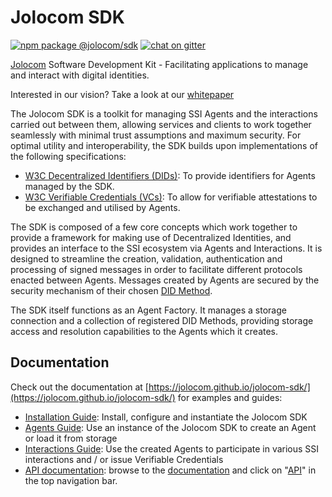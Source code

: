 # Jolocom SDK

[![npm package @jolocom/sdk](https://img.shields.io/npm/v/@jolocom/sdk?style=flat-square)](https://www.npmjs.com/package/@jolocom/sdk)
[![chat on gitter](https://img.shields.io/gitter/room/jolocom/jolocom-sdk?style=flat-square)](https://gitter.im/jolocom/jolocom-sdk)

[Jolocom](https://jolocom.io) Software Development Kit - Facilitating applications to manage and
interact with digital identities.

Interested in our vision? Take a look at our [whitepaper](https://jolocom.io/wp-content/uploads/2019/12/Jolocom-Whitepaper-v2.1-A-Decentralized-Open-Source-Solution-for-Digital-Identity-and-Access-Management.pdf)

The Jolocom SDK is a toolkit for managing SSI Agents and the interactions carried out between them, allowing services and clients to work together seamlessly with minimal trust assumptions and maximum security. For optimal utility and interoperability, the SDK builds upon implementations of the following specifications:

- [W3C Decentralized Identifiers (DIDs)](https://www.w3.org/TR/did-core/): To provide identifiers for Agents managed by the SDK.
- [W3C Verifiable Credentials (VCs)](https://www.w3.org/TR/vc-data-model/): To allow for verifiable attestations to be exchanged and utilised by Agents.

The SDK is composed of a few core concepts which work together to provide a framework for making use of Decentralized Identities, and provides an interface to the SSI ecosystem via Agents and Interactions.
It is designed to streamline the creation, validation, authentication and processing of signed messages in order to facilitate different protocols enacted between Agents. Messages created by Agents are secured by the security mechanism of their chosen [DID Method](https://w3c.github.io/did-core/).

The SDK itself functions as an Agent Factory. It manages a storage connection and a collection of registered DID Methods, providing storage access and resolution capabilities to the Agents which it creates.

## Documentation
Check out the documentation at [https://jolocom.github.io/jolocom-sdk/](https://jolocom.github.io/jolocom-sdk/) for examples and guides:
- [Installation Guide](https://jolocom.github.io/jolocom-sdk/1.0.0/guides/sdk_install_conf/): Install, configure and instantiate the Jolocom SDK
- [Agents Guide](https://jolocom.github.io/jolocom-sdk/1.0.0/guides/agents): Use an instance of the Jolocom SDK to create an Agent or load it from storage
- [Interactions Guide](https://jolocom.github.io/jolocom-sdk/1.0.0/guides/interaction_flows): Use the created Agents to participate in various SSI interactions and / or issue Verifiable Credentials
- [API documentation](https://jolocom.github.io/jolocom-sdk/1.0.0/api/): browse to the [documentation](https://jolocom.github.io/jolocom-sdk/) and click on "[API](https://jolocom.github.io/jolocom-sdk/1.0.0/api/)" in the top navigation bar.
